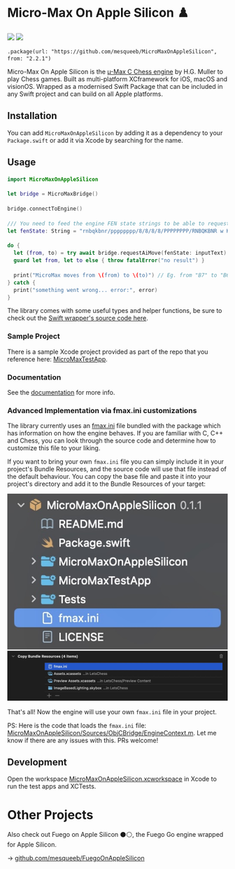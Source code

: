 # Micro-Max On Apple Silicon ♟️

[![](https://img.shields.io/endpoint?url=https%3A%2F%2Fswiftpackageindex.com%2Fapi%2Fpackages%2Fmesqueeb%2FMicroMaxOnAppleSilicon%2Fbadge%3Ftype%3Dswift-versions)](https://swiftpackageindex.com/mesqueeb/MicroMaxOnAppleSilicon)
[![](https://img.shields.io/endpoint?url=https%3A%2F%2Fswiftpackageindex.com%2Fapi%2Fpackages%2Fmesqueeb%2FMicroMaxOnAppleSilicon%2Fbadge%3Ftype%3Dplatforms)](https://swiftpackageindex.com/mesqueeb/MicroMaxOnAppleSilicon)

```
.package(url: "https://github.com/mesqueeb/MicroMaxOnAppleSilicon", from: "2.2.1")
```

Micro-Max On Apple Silicon is the [µ-Max C Chess engine](https://home.hccnet.nl/h.g.muller/max-src2.html) by H.G. Muller to play Chess games. Built as multi-platform XCframework for iOS, macOS and visionOS. Wrapped as a modernised Swift Package that can be included in any Swift project and can build on all Apple platforms.

## Installation

You can add `MicroMaxOnAppleSilicon` by adding it as a dependency to your `Package.swift` or add it via Xcode by searching for the name.

## Usage

```swift
import MicroMaxOnAppleSilicon

let bridge = MicroMaxBridge()

bridge.connectToEngine()

/// You need to feed the engine FEN state strings to be able to request moves
let fenState: String = "rnbqkbnr/pppppppp/8/8/8/8/PPPPPPPP/RNBQKBNR w KQkq - 0 1"

do {
  let (from, to) = try await bridge.requestAiMove(fenState: inputText)
  guard let from, let to else { throw fatalError("no result") }

  print("MicroMax moves from \(from) to \(to)") // Eg. from "B7" to "B6"
} catch {
  print("something went wrong... error:", error)
}
```

The library comes with some useful types and helper functions, be sure to check out the [Swift wrapper's source code here](./MicroMaxOnAppleSilicon/SwiftBridge/).

### Sample Project

There is a sample Xcode project provided as part of the repo that you reference here: [MicroMaxTestApp](./MicroMaxTestApp/).

### Documentation

See the [documentation](https://swiftpackageindex.com/mesqueeb/MicroMaxOnAppleSilicon/documentation/micromaxonapplesilicon) for more info.

### Advanced Implementation via fmax.ini customizations

The library currently uses an [fmax.ini](./MicroMaxOnAppleSilicon/Resources/fmax.ini) file bundled with the package which has information on how the engine behaves. If you are familiar with C, C++ and Chess, you can look through the source code and determine how to customize this file to your liking.

If you want to bring your own `fmax.ini` file you can simply include it in your project's Bundle Resources, and the source code will use that file instead of the default behaviour. You can copy the base file and paste it into your project's directory and add it to the Bundle Resources of your target:

![](./docs/copy_fmax_ini_file.jpg)
![](./docs/add_to_bundle_resources.jpg)

That's all! Now the engine will use your own `fmax.ini` file in your project.

PS: Here is the code that loads the `fmax.ini` file: [MicroMaxOnAppleSilicon/Sources/ObjCBridge/EngineContext.m](./MicroMaxOnAppleSilicon/Sources/ObjCBridge/EngineContext.m). Let me know if there are any issues with this. PRs welcome!

## Development

Open the workspace [MicroMaxOnAppleSilicon.xcworkspace](./MicroMaxOnAppleSilicon.xcworkspace) in Xcode to run the test apps and XCTests.

# Other Projects

Also check out Fuego on Apple Silicon ⚫️⚪️, the Fuego Go engine wrapped for Apple Silicon.

→ [github.com/mesqueeb/FuegoOnAppleSilicon](https://github.com/mesqueeb/FuegoOnAppleSilicon)
